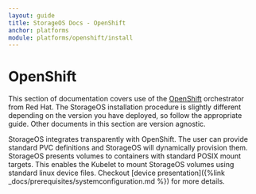 ```yaml
---
layout: guide
title: StorageOS Docs - OpenShift
anchor: platforms
module: platforms/openshift/install
---
```


# OpenShift

This section of documentation covers use of the
[OpenShift](https://www.openshift.com/) orchestrator from Red Hat. The
StorageOS installation procedure is slightly different depending on the version
you have deployed, so follow the appropriate guide. Other documents in this
section are version agnostic.

StorageOS integrates transparently with OpenShift. The user can provide
standard PVC definitions and StorageOS will dynamically provision them.
StorageOS presents volumes to containers with standard POSIX mount targets.
This enables the Kubelet to mount StorageOS volumes using standard linux device
files. Checkout [device presentation]({%link
_docs/prerequisites/systemconfiguration.md %}) for more details.

